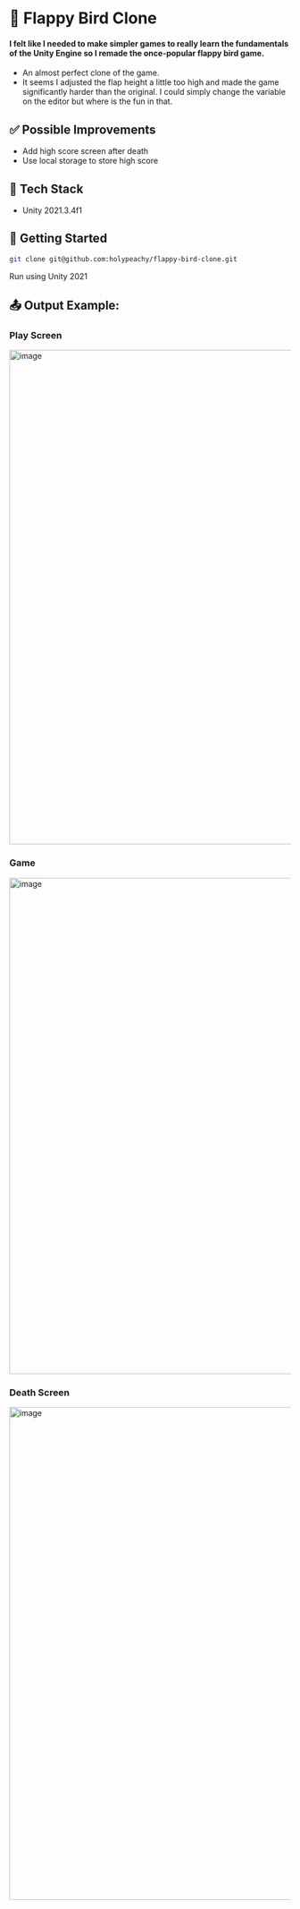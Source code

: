 # 🐤 Flappy Bird Clone
#### I felt like I needed to make simpler games to really learn the fundamentals of the Unity Engine so I remade the once-popular flappy bird game.
- An almost perfect clone of the game.
- It seems I adjusted the flap height a little too high and made the game significantly harder than the original. I could simply change the variable on the editor but where is the fun in that.

## ✅ Possible Improvements
- Add high score screen after death
- Use local storage to store high score

## 🧰 Tech Stack
- Unity 2021.3.4f1

## 🚀 Getting Started
```bash
git clone git@github.com:holypeachy/flappy-bird-clone.git
```
Run using Unity 2021

## 📤 Output Example:
### Play Screen
<img width="1697" height="884" alt="image" src="https://github.com/user-attachments/assets/7708ddf2-4d0e-4119-a7df-cb01b7fca307" />

### Game
<img width="1699" height="887" alt="image" src="https://github.com/user-attachments/assets/bbb2d284-fb5f-45e7-a5f3-c1cc6ad8a908" />

### Death Screen
<img width="1693" height="881" alt="image" src="https://github.com/user-attachments/assets/a3293dea-0865-423a-9a60-5edbf52c6645" />
